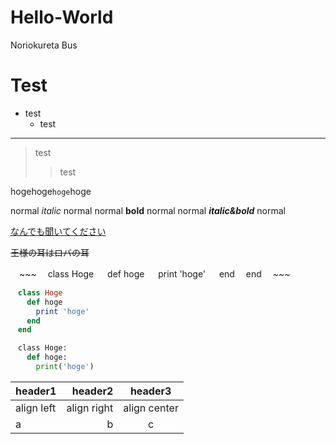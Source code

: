 # Hello-World
Noriokureta Bus


# Test
- test
  - test
---
>test
>> test


hogehoge`hoge`hoge



normal _italic_ normal
normal __bold__ normal
normal ___italic&bold___ normal


[なんでも聞いてください](https://www.google.co.jp/)

~~王様の耳はロバの耳~~

　~~~
　class Hoge
　  def hoge
　    print 'hoge'
　  end
　end
　~~~
 ~~~ruby
　class Hoge
　  def hoge
　    print 'hoge'
　  end
　end
~~~
~~~python
　class Hoge:
　  def hoge:
　    print('hoge')
~~~

|header1|header2|header3|
|:--|--:|:--:|
|align left|align right|align center|
|a|b|c|


